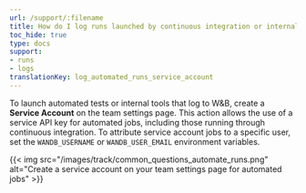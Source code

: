 ```yaml
---
url: /support/:filename
title: How do I log runs launched by continuous integration or internal tools?
toc_hide: true
type: docs
support:
- runs
- logs
translationKey: log_automated_runs_service_account
---
```

To launch automated tests or internal tools that log to W&B, create a **Service Account** on the team settings page. This action allows the use of a service API key for automated jobs, including those running through continuous integration. To attribute service account jobs to a specific user, set the `WANDB_USERNAME` or `WANDB_USER_EMAIL` environment variables.

{{< img src="/images/track/common_questions_automate_runs.png" alt="Create a service account on your team settings page for automated jobs" >}}